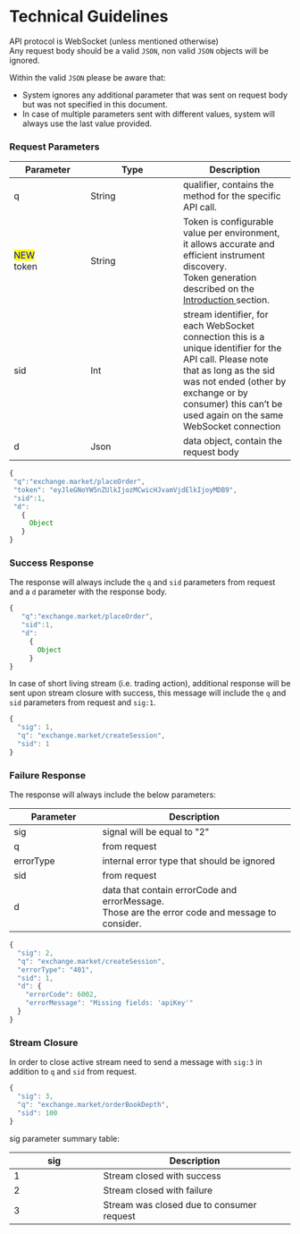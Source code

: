 # Technical Guidelines

API protocol is WebSocket (unless mentioned otherwise) \
Any request body should be a valid `JSON`, non valid `JSON` objects will be ignored.

Within the valid `JSON` please be aware that:

* System ignores any additional parameter that was sent on request body but was not specified in this document.
* In case of multiple parameters sent with different values, system will always use the last value provided.

### **Request Parameters**

<table><thead><tr><th width="121.4">Parameter</th><th width="150">Type</th><th>Description</th></tr></thead><tbody><tr><td>q</td><td>String</td><td>qualifier, contains the method for the specific API call.</td></tr><tr><td><mark style="color:blue;">NEW</mark><br>token</td><td>String</td><td>Token is configurable value per environment, it allows accurate and efficient instrument discovery. <br>Token generation described on the <a href="./">Introduction </a>section.</td></tr><tr><td>sid</td><td>Int</td><td>stream identifier, for each WebSocket connection this is a unique identifier for the API call. Please note that as long as the sid was not ended (other by exchange or by consumer) this can’t be used again on the same WebSocket connection</td></tr><tr><td>d</td><td>Json</td><td>data object, contain the request body</td></tr></tbody></table>

```javascript
{ 
 "q":"exchange.market/placeOrder", 
 "token": "eyJleGNoYW5nZUlkIjozMCwicHJvamVjdElkIjoyMDB9",
 "sid":1, 
 "d": 
   { 
     Object
   } 
}
```

### **Success Response**

The response will always include the `q` and `sid` parameters from request and a `d` parameter with the response body.

```javascript
{ 
   "q":"exchange.market/placeOrder", 
   "sid":1, 
   "d": 
     { 
       Object
     } 
}
```

In case of short living stream (i.e. trading action), additional response will be sent upon stream closure with success, this message will include the `q` and `sid` parameters from request and `sig:1`.

```javascript
{
  "sig": 1,
  "q": "exchange.market/createSession",
  "sid": 1
}
```

### **Failure Response**

The response will always include the below parameters:

<table><thead><tr><th width="150">Parameter</th><th width="355">Description</th></tr></thead><tbody><tr><td>sig</td><td>signal will be equal to "2"</td></tr><tr><td>q</td><td>from request</td></tr><tr><td>errorType</td><td>internal error type that should be ignored</td></tr><tr><td>sid</td><td>from request</td></tr><tr><td>d</td><td>data that contain errorCode and errorMessage. <br>Those are the error code and message to consider.</td></tr></tbody></table>

```javascript
{
  "sig": 2,
  "q": "exchange.market/createSession",
  "errorType": "401",
  "sid": 1,
  "d": {
    "errorCode": 6002,
    "errorMessage": "Missing fields: 'apiKey'"
  }
}
```

### **Stream Closure**

In order to close active stream need to send a message with `sig:3` in addition to `q` and `sid` from request.

```javascript
{
  "sig": 3,
  "q": "exchange.market/orderBookDepth",
  "sid": 100
}
```

sig parameter summary table:

<table><thead><tr><th width="150">sig</th><th width="338.8571428571429">Description</th></tr></thead><tbody><tr><td>1</td><td>Stream closed with success</td></tr><tr><td>2</td><td>Stream closed with failure</td></tr><tr><td>3</td><td>Stream was closed due to consumer request</td></tr></tbody></table>

